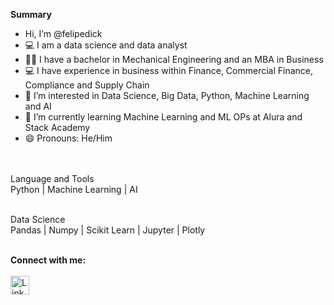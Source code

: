 **Summary**
- Hi, I’m @felipedick
- 💻 I am a data science and data analyst
- :man_student: I have a bachelor in Mechanical Engineering and an MBA in Business
- 💻 I have experience in business within Finance, Commercial Finance, Compliance and Supply Chain 
- 👀 I’m interested in Data Science, Big Data, Python, Machine Learning and AI
- 🌱 I’m currently learning Machine Learning and ML OPs at Alura and Stack Academy
- 😄 Pronouns: He/Him
<br><br>

<br>
Language and Tools
<br>
Python | Machine Learning | AI 
<br><br>

Data Science 
<br>
Pandas | Numpy | Scikit Learn | Jupyter | Plotly
<br><br>

**Connect with me:**
<br><br>
<a href="https://www.linkedin.com/in/felipe-dick" target="_blank">
    <img src="https://cdn-icons-png.flaticon.com/512/174/174857.png" alt="Link" width="30" height="30">    
</a>





<!---
felipedick/felipedick is a ✨ special ✨ repository because its `README.md` (this file) appears on your GitHub profile.
You can click the Preview link to take a look at your changes.
--->
